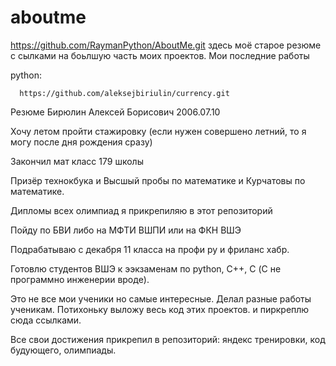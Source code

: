 # aboutme

https://github.com/RaymanPython/AboutMe.git здесь моё старое резюме с сылками на боьлшую часть моих проектов.
Мои последние работы

python:

      https://github.com/aleksejbiriulin/currency.git


Резюме Бирюлин Алексей Борисович 2006.07.10 

Хочу летом пройти стажировку (если нужен совершено летний, то я могу после дня рождения сразу)

Закончил мат класс 179 школы

Призёр технокбука и Высшый пробы по математике и Курчатовы по математике.

Дипломы всех олимпиад я прикрепиляю в этот репозиторий

Пойду по БВИ либо на МФТИ ВШПИ или на ФКН ВШЭ

Подрабатываю с декабря 11 класса на профи ру и фриланс хабр.

Готовлю студентов ВШЭ к ээкзаменам по python, C++, C (С не программно инженерии вроде).

Это не все мои ученики но самые интересные. Делал разные работы ученикам. Потихоньку выложу весь код этих проектов. и пиркреплю сюда ссылками.

Все свои достижения прикрепил в репозиторий: яндекс тренировки, код будующего, олимпиады.

